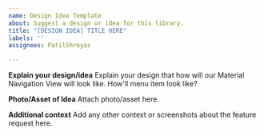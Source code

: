 ```yaml
---
name: Design Idea Template
about: Suggest a design or idea for this library.
title: "[DESIGN IDEA] TITLE HERE"
labels: ''
assignees: PatilShreyas

---
```


**Explain your design/idea**
Explain your design that how will our Material Navigation View will look like. How'll menu item look like?

**Photo/Asset of Idea**
Attach photo/asset here.

**Additional context**
Add any other context or screenshots about the feature request here.
